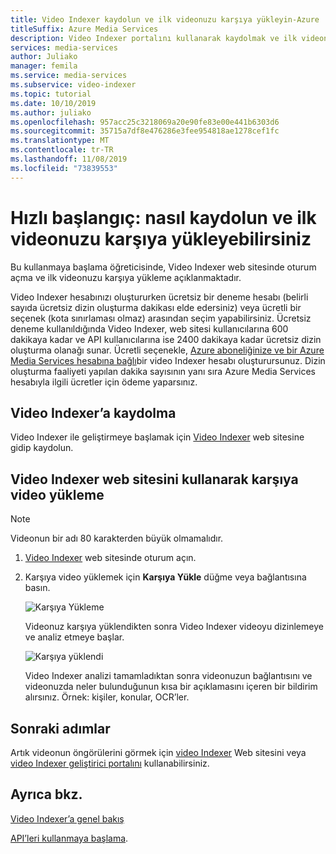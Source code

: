 ```yaml
---
title: Video Indexer kaydolun ve ilk videonuzu karşıya yükleyin-Azure
titleSuffix: Azure Media Services
description: Video Indexer portalını kullanarak kaydolmak ve ilk videonuzu karşıya yüklemek hakkında bilgi edinin.
services: media-services
author: Juliako
manager: femila
ms.service: media-services
ms.subservice: video-indexer
ms.topic: tutorial
ms.date: 10/10/2019
ms.author: juliako
ms.openlocfilehash: 957acc25c3218069a20e90fe83e00e441b6303d6
ms.sourcegitcommit: 35715a7df8e476286e3fee954818ae1278cef1fc
ms.translationtype: MT
ms.contentlocale: tr-TR
ms.lasthandoff: 11/08/2019
ms.locfileid: "73839553"
---
```

# <a name="quickstart-how-to-sign-up-and-upload-your-first-video"></a>Hızlı başlangıç: nasıl kaydolun ve ilk videonuzu karşıya yükleyebilirsiniz

Bu kullanmaya başlama öğreticisinde, Video Indexer web sitesinde oturum açma ve ilk videonuzu karşıya yükleme açıklanmaktadır.

Video Indexer hesabınızı oluştururken ücretsiz bir deneme hesabı (belirli sayıda ücretsiz dizin oluşturma dakikası elde edersiniz) veya ücretli bir seçenek (kota sınırlaması olmaz) arasından seçim yapabilirsiniz. Ücretsiz deneme kullanıldığında Video Indexer, web sitesi kullanıcılarına 600 dakikaya kadar ve API kullanıcılarına ise 2400 dakikaya kadar ücretsiz dizin oluşturma olanağı sunar. Ücretli seçenekle, [Azure aboneliğinize ve bir Azure Media Services hesabına bağlı](connect-to-azure.md)bir video Indexer hesabı oluşturursunuz. Dizin oluşturma faaliyeti yapılan dakika sayısının yanı sıra Azure Media Services hesabıyla ilgili ücretler için ödeme yaparsınız. 

## <a name="sign-up-for-video-indexer"></a>Video Indexer’a kaydolma

Video Indexer ile geliştirmeye başlamak için [Video Indexer](https://www.videoindexer.com) web sitesine gidip kaydolun.

## <a name="upload-a-video-using-the-video-indexer-website"></a>Video Indexer web sitesini kullanarak karşıya video yükleme

> [!NOTE]
> Videonun bir adı 80 karakterden büyük olmamalıdır.

1. [Video Indexer](https://www.videoindexer.ai/) web sitesinde oturum açın.
2. Karşıya video yüklemek için **Karşıya Yükle** düğme veya bağlantısına basın.

    ![Karşıya Yükleme](./media/video-indexer-get-started/video-indexer-upload.png)

    Videonuz karşıya yüklendikten sonra Video Indexer videoyu dizinlemeye ve analiz etmeye başlar.

    ![Karşıya yüklendi](./media/video-indexer-get-started/video-indexer-uploaded.png) 

    Video Indexer analizi tamamladıktan sonra videonuzun bağlantısını ve videonuzda neler bulunduğunun kısa bir açıklamasını içeren bir bildirim alırsınız. Örnek: kişiler, konular, OCR’ler.

## <a name="next-steps"></a>Sonraki adımlar

Artık videonun öngörülerini görmek için [video Indexer](video-indexer-view-edit.md) Web sitesini veya [video Indexer geliştirici portalını](video-indexer-use-apis.md) kullanabilirsiniz. 

## <a name="see-also"></a>Ayrıca bkz.

[Video Indexer’a genel bakış](video-indexer-overview.md)

[API’leri kullanmaya başlama](video-indexer-use-apis.md).

